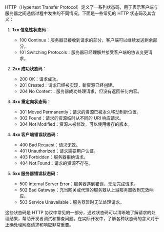 HTTP（Hypertext Transfer Protocol）定义了一系列状态码，用于表示客户端与服务器之间通信过程中发生的不同情况。下面是一些常见的 HTTP 状态码及其含义：

1.  **1xx 信息性状态码**：
    
    *   100 Continue：服务器已接收到请求的部分，客户端可以继续发送剩余部分。
    *   101 Switching Protocols：服务器已经理解并接受客户端的协议变更请求。
2.  **2xx 成功状态码**：
    
    *   200 OK：请求成功。
    *   201 Created：请求已经被实现，新资源已经创建。
    *   204 No Content：服务器成功处理请求，但没有返回任何内容。
3.  **3xx 重定向状态码**：
    
    *   301 Moved Permanently：请求的资源已被永久移动到新位置。
    *   302 Found：请求的资源临时从不同的 URI 响应请求。
    *   304 Not Modified：资源未被修改，可以使用缓存的版本。
4.  **4xx 客户端错误状态码**：
    
    *   400 Bad Request：请求无效。
    *   401 Unauthorized：请求需要用户认证。
    *   403 Forbidden：服务器拒绝请求。
    *   404 Not Found：请求的资源不存在。
5.  **5xx 服务器错误状态码**：
    
    *   500 Internal Server Error：服务器遇到错误，无法完成请求。
    *   502 Bad Gateway：充当网关或代理的服务器从上游服务器收到无效响应。
    *   503 Service Unavailable：服务器暂时无法处理请求。

这些状态码是 HTTP 协议中常见的一部分，通过状态码可以清晰地了解请求的处理结果，帮助开发者调试和排查问题。在实际开发中，了解各种状态码的含义对于正确处理网络请求和响应非常重要。